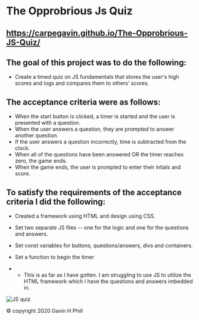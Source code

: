 # The Opprobrious Js Quiz

## https://carpegavin.github.io/The-Opprobrious-JS-Quiz/

## The goal of this project was to do the following:
- Create a timed quiz on JS fundamentals that stores the user's high scores and logs and compares them to others' scores.

## The acceptance criteria were as follows:
- When the start button is clicked, a timer is started and the user is presented with a question.
- When the user answers a question, they are prompted to answer another question.
- If the user answers a question incorrectly, time is subtracted from the clock.
- When all of the questions have been answered OR the timer reaches zero, the game ends.
- When the game ends, the user is prompted to enter their intials and score.

## To satisfy the requirements of the acceptance criteria I did the following:
- Created a framework using HTML and design using CSS.
- Set two separate JS files -- one for the logic and one for the questions and answers.
- Set const variables for buttons, questions/answers, divs and containers.
- Set a function to begin the timer 

- * This is as far as I have gotten. I am struggling to use JS to utilize the HTML framework which I have the questions and answers imbedded in.

![JS quiz](https://github.com/carpegavin/The-Opprobrious-JS-Quiz/blob/main/assets/img/screencapture-carpegavin-github-io-The-Opprobrious-JS-Quiz-2020-11-07-20_52_45.png?raw=true)



© copyright 2020 Gavin H Phill
